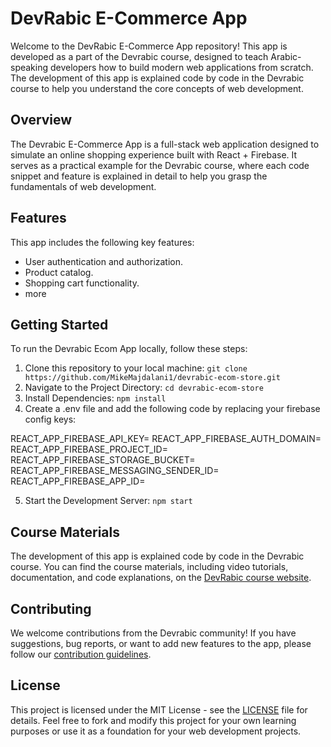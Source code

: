 # DevRabic E-Commerce App

Welcome to the DevRabic E-Commerce App repository! This app is developed as a part of the Devrabic course, designed to teach Arabic-speaking developers how to build modern web applications from scratch. The development of this app is explained code by code in the Devrabic course to help you understand the core concepts of web development.

## Overview

The Devrabic E-Commerce App is a full-stack web application designed to simulate an online shopping experience built with React + Firebase. It serves as a practical example for the Devrabic course, where each code snippet and feature is explained in detail to help you grasp the fundamentals of web development.

## Features

This app includes the following key features:

- User authentication and authorization.
- Product catalog.
- Shopping cart functionality.
- more

## Getting Started

To run the Devrabic Ecom App locally, follow these steps:

1. Clone this repository to your local machine:
   `git clone https://github.com/MikeMajdalani1/devrabic-ecom-store.git`
2. Navigate to the Project Directory:
   `cd devrabic-ecom-store`
3. Install Dependencies:
   `npm install`
4. Create a .env file and add the following code by replacing your firebase config keys:

REACT_APP_FIREBASE_API_KEY=
REACT_APP_FIREBASE_AUTH_DOMAIN=
REACT_APP_FIREBASE_PROJECT_ID=
REACT_APP_FIREBASE_STORAGE_BUCKET=
REACT_APP_FIREBASE_MESSAGING_SENDER_ID=
REACT_APP_FIREBASE_APP_ID=

5. Start the Development Server:
   `npm start`

## Course Materials

The development of this app is explained code by code in the Devrabic course. You can find the course materials, including video tutorials, documentation, and code explanations, on the [DevRabic course website](https://devrabic.com).

## Contributing

We welcome contributions from the Devrabic community! If you have suggestions, bug reports, or want to add new features to the app, please follow our [contribution guidelines](CONTRIBUTING.md).

## License

This project is licensed under the MIT License - see the [LICENSE](LICENSE) file for details. Feel free to fork and modify this project for your own learning purposes or use it as a foundation for your web development projects.
